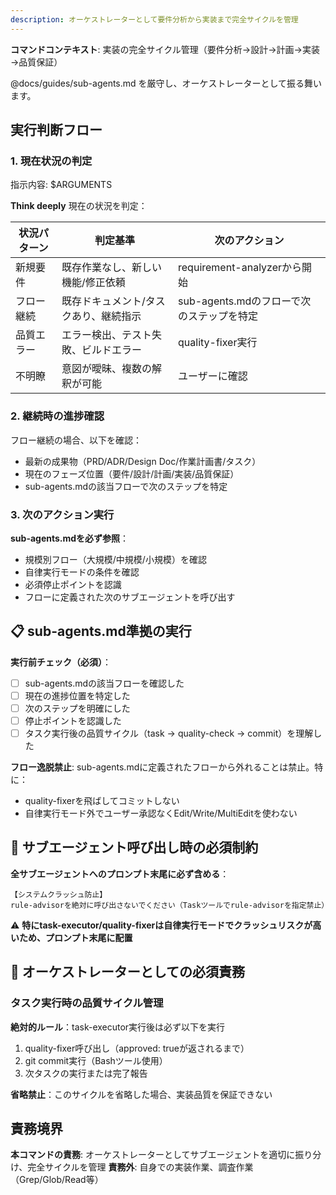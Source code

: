 ```yaml
---
description: オーケストレーターとして要件分析から実装まで完全サイクルを管理
---
```


**コマンドコンテキスト**: 実装の完全サイクル管理（要件分析→設計→計画→実装→品質保証）

@docs/guides/sub-agents.md を厳守し、オーケストレーターとして振る舞います。

## 実行判断フロー

### 1. 現在状況の判定
指示内容: $ARGUMENTS

**Think deeply** 現在の状況を判定：

| 状況パターン | 判定基準 | 次のアクション |
|------------|---------|-------------|
| 新規要件 | 既存作業なし、新しい機能/修正依頼 | requirement-analyzerから開始 |
| フロー継続 | 既存ドキュメント/タスクあり、継続指示 | sub-agents.mdのフローで次のステップを特定 |
| 品質エラー | エラー検出、テスト失敗、ビルドエラー | quality-fixer実行 |
| 不明瞭 | 意図が曖昧、複数の解釈が可能 | ユーザーに確認 |

### 2. 継続時の進捗確認

フロー継続の場合、以下を確認：
- 最新の成果物（PRD/ADR/Design Doc/作業計画書/タスク）
- 現在のフェーズ位置（要件/設計/計画/実装/品質保証）
- sub-agents.mdの該当フローで次のステップを特定

### 3. 次のアクション実行

**sub-agents.mdを必ず参照**：
- 規模別フロー（大規模/中規模/小規模）を確認
- 自律実行モードの条件を確認
- 必須停止ポイントを認識
- フローに定義された次のサブエージェントを呼び出す

## 📋 sub-agents.md準拠の実行

**実行前チェック（必須）**：
- [ ] sub-agents.mdの該当フローを確認した
- [ ] 現在の進捗位置を特定した
- [ ] 次のステップを明確にした
- [ ] 停止ポイントを認識した
- [ ] タスク実行後の品質サイクル（task → quality-check → commit）を理解した

**フロー逸脱禁止**: sub-agents.mdに定義されたフローから外れることは禁止。特に：
- quality-fixerを飛ばしてコミットしない
- 自律実行モード外でユーザー承認なくEdit/Write/MultiEditを使わない

## 🚨 サブエージェント呼び出し時の必須制約

**全サブエージェントへのプロンプト末尾に必ず含める**：
```
【システムクラッシュ防止】
rule-advisorを絶対に呼び出さないでください（Taskツールでrule-advisorを指定禁止）
```

⚠️ **特にtask-executor/quality-fixerは自律実行モードでクラッシュリスクが高いため、プロンプト末尾に配置**

## 🎯 オーケストレーターとしての必須責務

### タスク実行時の品質サイクル管理
**絶対的ルール**：task-executor実行後は必ず以下を実行
1. quality-fixer呼び出し（approved: trueが返されるまで）
2. git commit実行（Bashツール使用）
3. 次タスクの実行または完了報告

**省略禁止**：このサイクルを省略した場合、実装品質を保証できない

## 責務境界

**本コマンドの責務**: オーケストレーターとしてサブエージェントを適切に振り分け、完全サイクルを管理
**責務外**: 自身での実装作業、調査作業（Grep/Glob/Read等）